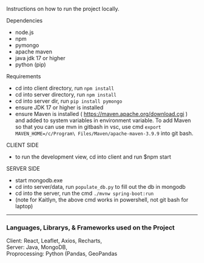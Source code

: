 Instructions on how to run the project locally.

Dependencies
- node.js
- npm
- pymongo
- apache maven
- java jdk 17 or higher
- python (pip)

Requirements
- cd into client directory, run `npm install`
- cd into server directory, run `npm install`
- cd into server dir, run `pip install pymongo`
- ensure JDK 17 or higher is installed
- ensure Maven is installed ( https://maven.apache.org/download.cgi ) and added to system variables in environment variable. To add Maven so that you can use mvn in gitbash in vsc, use cmd `export MAVEN_HOME=/c/Program\ Files/Maven/apache-maven-3.9.9` into git bash.

CLIENT SIDE
- to run the development view, cd into client and run $npm start

SERVER SIDE
- start mongodb.exe
- cd into server/data, run `populate_db.py` to fill out the db in mongodb
- cd into the server, run the cmd `./mvnw spring-boot:run`
- (note for Kaitlyn, the above cmd works in powershell, not git bash for laptop)

-----
### Languages, Librarys, & Frameworks used on the Project
Client: React, Leaflet, Axios, Recharts,
</br>Server: Java, MongoDB, 
</br>Proprocessing: Python (Pandas, GeoPandas
